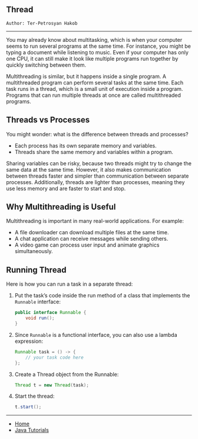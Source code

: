 ## Thread

```
Author: Ter-Petrosyan Hakob
```

---

You may already know about multitasking, which is when your computer seems to run several programs at the same time. For instance, you might be typing a document while listening to music. Even if your computer has only one CPU, it can still make it look like multiple programs run together by quickly switching between them.

Multithreading is similar, but it happens inside a single program. A multithreaded program can perform several tasks at the same time. Each task runs in a thread, which is a small unit of execution inside a program. Programs that can run multiple threads at once are called multithreaded programs.

## Threads vs Processes

You might wonder: what is the difference between threads and processes?

- Each process has its own separate memory and variables.
- Threads share the same memory and variables within a program.

Sharing variables can be risky, because two threads might try to change the same data at the same time. However, it also makes communication between threads faster and simpler than communication between separate processes. Additionally, threads are lighter than processes, meaning they use less memory and are faster to start and stop.

## Why Multithreading is Useful

Multithreading is important in many real-world applications. For example:

- A file downloader can download multiple files at the same time.
- A chat application can receive messages while sending others.
- A video game can process user input and animate graphics simultaneously.

## Running Thread

Here is how you can run a task in a separate thread:

1. Put the task’s code inside the run method of a class that implements the `Runnable` interface:
    ```java
    public interface Runnable {
        void run();
    }

    ```
2. Since `Runnable` is a functional interface, you can also use a lambda expression:    
    ```java
    Runnable task = () -> {
        // your task code here
    };
    ```
3. Create a Thread object from the Runnable:
    ```java
    Thread t = new Thread(task);
    ```
4. Start the thread:
    ```java
    t.start();
    ```    


---

- [Home](./../../README.md)
- [Java Tutorials](./../tutorials.md)

